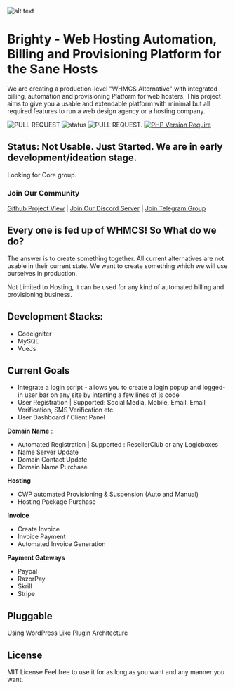 ![alt text](https://github.com/tariqsocial/brighty/blob/main/Logo.png?raw=true)

# Brighty - Web Hosting Automation, Billing and Provisioning Platform for the Sane Hosts

We are creating a production-level "WHMCS Alternative" with integrated billing, automation and provisioning Platform for web hosters. This project aims to give you a usable and extendable platform with minimal but all required features to run a web design agency or a hosting company.

![PULL REQUEST](https://img.shields.io/badge/contributions-welcome-green)  ![status](https://img.shields.io/badge/Status-Not%20Usable-red)   ![PULL REQUEST](https://img.shields.io/badge/license-MIT-blue). [![PHP Version Require](http://poser.pugx.org/phpunit/phpunit/require/php)](https://packagist.org/packages/phpunit/phpunit)

## Status: Not Usable. Just Started. We are in early development/ideation stage. 

Looking for Core group. 

### Join Our Community

[Github Project View](https://github.com/users/tariq-abdullah/projects/1/views/1])  |   [Join Our Discord Server](https://discord.gg/dUCmJcs5xv)    |    [Join Telegram Group](https://t.me/+PyUnIpTv9i42ODJl)



## Every one is fed up of WHMCS! So What do we do?

The answer is to create something together. All current alternatives are not usable in their current state. We want to create something which we will use ourselves in production.  

Not Limited to Hosting, it can be used for any kind of automated billing and provisioning business. 


## Development Stacks:

- Codeigniter
- MySQL
- VueJs


## Current Goals

- Integrate a login script - allows you to create a login popup and logged-in user bar on any site by interting a few lines of js code
- User Registration | Supported: Social Media, Mobile, Email, Email Verification, SMS Verification etc.
- User Dashboard / Client Panel


**Domain Name** :
  -   Automated Registration | Supported : ResellerClub or any Logicboxes
  -   Name Server Update
  -   Domain Contact Update
  -   Domain Name Purchase 

**Hosting**
  - CWP automated Provisioning & Suspension (Auto and Manual)
  - Hosting Package Purchase
  
**Invoice**
  - Create Invoice
  - Invoice Payment 
  - Automated Invoice Generation

**Payment Gateways**
  - Paypal
  - RazorPay
  - Skrill
  - Stripe

## Pluggable

Using WordPress Like Plugin Architecture

## License

MIT License
Feel free to use it for as long as you want and any manner you want.
